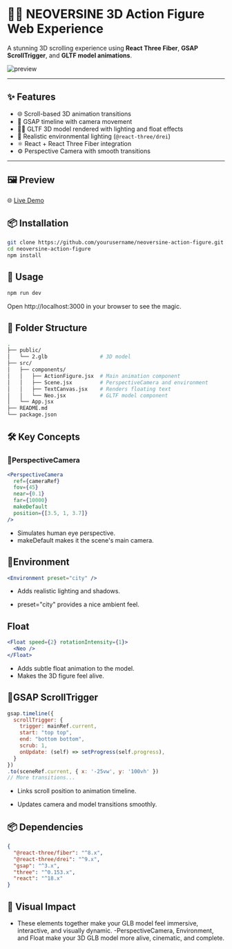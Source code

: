 # 🧍‍♂️ NEOVERSINE 3D Action Figure Web Experience

A stunning 3D scrolling experience using **React Three Fiber**, **GSAP ScrollTrigger**, and **GLTF model animations**.

![preview](./preview.gif)

---

## ✨ Features

- 🌐 Scroll-based 3D animation transitions
- 🧠 GSAP timeline with camera movement
- 🧍‍♂️ GLTF 3D model rendered with lighting and float effects
- 🌇 Realistic environmental lighting (`@react-three/drei`)
- ⚛️ React + React Three Fiber integration
- ⚙️ Perspective Camera with smooth transitions

---

## 🖼 Preview
🌐 [Live Demo](https://3-d-figure.vercel.app/)


## 📦 Installation

```bash
git clone https://github.com/yourusername/neoversine-action-figure.git
cd neoversine-action-figure
npm install
```
## 🚀 Usage
```bash
npm run dev
```
Open http://localhost:3000 in your browser to see the magic.

## 🧩 Folder Structure
```bash
.
├── public/
│   └── 2.glb                 # 3D model
├── src/
│   ├── components/
│   │   ├── ActionFigure.jsx  # Main animation component
│   │   ├── Scene.jsx         # PerspectiveCamera and environment
│   │   ├── TextCanvas.jsx    # Renders floating text
│   │   └── Neo.jsx           # GLTF model component
│   └── App.jsx
├── README.md
└── package.json
```
## 🛠 Key Concepts
### 📸PerspectiveCamera
```jsx
<PerspectiveCamera
  ref={cameraRef}
  fov={45}
  near={0.1}
  far={10000}
  makeDefault
  position={[3.5, 1, 3.7]}
/>
```
- Simulates human eye perspective.
- makeDefault makes it the scene's main camera.

## 🏨Environment
```jsx
<Environment preset="city" />
```
- Adds realistic lighting and shadows.

- preset="city" provides a nice ambient feel.

## Float
```jsx
<Float speed={2} rotationIntensity={1}>
  <Neo />
</Float>
```
- Adds subtle float animation to the model.
- Makes the 3D figure feel alive.

## 📝GSAP ScrollTrigger
```js
gsap.timeline({
  scrollTrigger: {
    trigger: mainRef.current,
    start: "top top",
    end: "bottom bottom",
    scrub: 1,
    onUpdate: (self) => setProgress(self.progress),
  }
})
.to(sceneRef.current, { x: '-25vw', y: '100vh' })
// More transitions...
```
- Links scroll position to animation timeline.

- Updates camera and model transitions smoothly.

## 📦 Dependencies
```json
{
  "@react-three/fiber": "^8.x",
  "@react-three/drei": "^9.x",
  "gsap": "^3.x",
  "three": "^0.153.x",
  "react": "^18.x"
}
```
## 🎨 Visual Impact
- These elements together make your GLB model feel immersive, interactive, and visually dynamic.
-PerspectiveCamera, Environment, and Float make your 3D GLB model more alive, cinematic, and complete.

